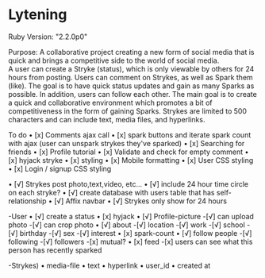 # Lytening

Ruby Version: "2.2.0p0"

Purpose: A collaborative project creating a new form of social media that is
         quick and brings a competitive side to the world of social media.  
         A user can create a Stryke (status), which is only viewable by others
         for 24 hours from posting.  Users can comment on Strykes, as well as
         Spark them (like).  The goal is to have quick status updates and
         gain as many Sparks as possible.  In addition, users can follow each
         other.  The main goal is to create a quick and collaborative
         environment which promotes a bit of competitiveness in the form of
         gaining Sparks.  Strykes are limited to 500 characters and can include
         text, media files, and hyperlinks.

To do
  • [x] Comments ajax call
  • [x] spark buttons and iterate spark count with ajax (user can unspark strykes they've sparked)
  • [x] Searching for friends
  • [x] Profile tutorial
  • [x] Validate and check for empty comment
  • [x] hyjack stryke
  • [x] styling
  • [x] Mobile formatting
  • [x] User CSS styling
  • [x] Login / signup CSS styling

  • [√] Strykes post photo,text,video, etc...
  • [√] include 24 hour time circle on each stryke?
  • [√] create database with users table that has self-relationship
  • [√] Affix navbar
  • [√] Strykes only show for 24 hours


-User
  • [√] create a status
  • [x] hyjack
  • [√] Profile-picture
      -[√] can upload photo
      -[√] can crop photo
  • [√] about
      -[√] location
      -[√] work
      -[√] school
      -[√] birthday
      -[√] sex
      -[√] interest
  • [x] spark-count
  • [√] follow people
      -[√] following
      -[√] followers
      -[x] mutual?
  • [x] feed
      -[x] users can see what this person has recently sparked

-Strykes)
  • media-file
  • text
  • hyperlink
  • user_id
  • created at

